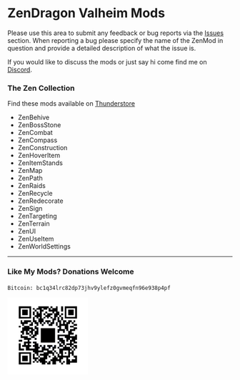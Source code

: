 # ZenDragon Valheim Mods

Please use this area to submit any feedback or bug reports via the [Issues](https://github.com/ZenDragonX/ZenMods_Valheim/issues) section.  When reporting a bug please specify the name of the ZenMod in question and provide a detailed description of what the issue is.

If you would like to discuss the mods or just say hi come find me on [Discord](https://discord.gg/fw968xhV).

### The Zen Collection

Find these mods available on [Thunderstore](https://thunderstore.io/c/valheim/p/ZenDragon/)

- ZenBehive
- ZenBossStone
- ZenCombat
- ZenCompass
- ZenConstruction
- ZenHoverItem
- ZenItemStands
- ZenMap
- ZenPath
- ZenRaids
- ZenRecycle
- ZenRedecorate
- ZenSign
- ZenTargeting
- ZenTerrain
- ZenUI
- ZenUseItem
- ZenWorldSettings

---
### Like My Mods? Donations Welcome

`Bitcoin: bc1q34lrc82dp73jhv9ylefz0gvmeqfn96e938p4pf`

<img alt="Donation QR" src="BTC_QR.png" width=180>
